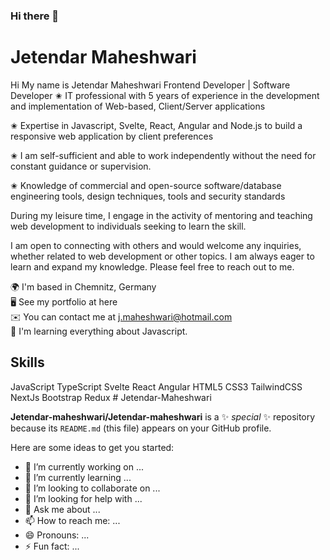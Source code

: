 ### Hi there 👋

# Jetendar Maheshwari

Hi My name is Jetendar Maheshwari
Frontend Developer | Software Developer
✬ IT professional with 5 years of experience in the development and implementation of Web-based, Client/Server applications

✬ Expertise in Javascript, Svelte, React, Angular and Node.js to build a responsive web application by client preferences <br/>

✬ I am self-sufficient and able to work independently without the need for constant guidance or supervision. <br/>

✬ Knowledge of commercial and open-source software/database engineering tools, design techniques, tools and security standards <br/>

During my leisure time, I engage in the activity of mentoring and teaching web development to individuals seeking to learn the skill. <br/>

I am open to connecting with others and would welcome any inquiries, whether related to web development or other topics. I am always eager to learn and expand my knowledge. Please feel free to reach out to me. <br/>

🌍 I'm based in Chemnitz, Germany <br/>
🖥️ See my portfolio at here <br/>
✉️ You can contact me at j.maheshwari@hotmail.com <br/>
🧠 I'm learning everything about Javascript. <br/>

<h2> Skills </h2> 
JavaScript TypeScript Svelte React Angular HTML5 CSS3 TailwindCSS NextJs Bootstrap Redux
# Jetendar-Maheshwari


**Jetendar-maheshwari/Jetendar-maheshwari** is a ✨ _special_ ✨ repository because its `README.md` (this file) appears on your GitHub profile.

Here are some ideas to get you started:

- 🔭 I’m currently working on ...
- 🌱 I’m currently learning ...
- 👯 I’m looking to collaborate on ...
- 🤔 I’m looking for help with ...
- 💬 Ask me about ...
- 📫 How to reach me: ...
- 😄 Pronouns: ...
- ⚡ Fun fact: ...
